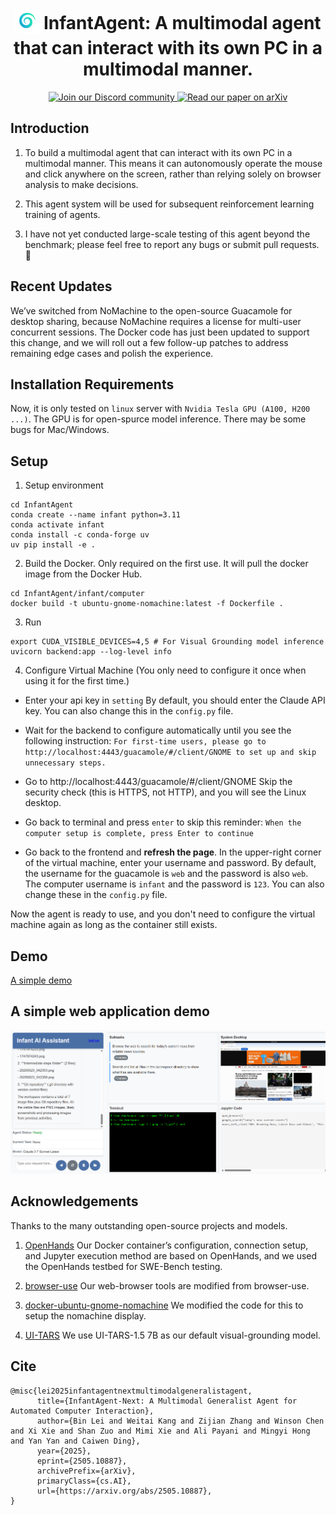 <div align="center">
<h1 align="center">
  <sub>
    <img
      src="https://raw.githubusercontent.com/bin123apple/InfantAgent/main/asset/Logo.png"
      alt="InfantAgent Logo"
      width="40"
    />
  </sub>
  InfantAgent: A multimodal agent that can interact with its own PC in a multimodal manner.
</h1>


<a href="https://discord.gg/urxApEGcwV">
  <img 
    src="https://img.shields.io/badge/Discord-Join%20Us-purple?logo=discord&logoColor=white&style=for-the-badge"
    alt="Join our Discord community"
  />
</a>

<a href="https://arxiv.org/abs/2505.10887">
  <img 
    src="https://img.shields.io/badge/arXiv-2505.10887-%23B31B1B?logo=arxiv&logoColor=white&style=for-the-badge" 
    alt="Read our paper on arXiv" 
  />
</a>
</div>

## Introduction
1. To build a multimodal agent that can interact with its own PC in a multimodal manner. This means it can autonomously operate the mouse and click anywhere on the screen, rather than relying solely on browser analysis to make decisions.

2. This agent system will be used for subsequent reinforcement learning training of agents.

3. I have not yet conducted large-scale testing of this agent beyond the benchmark; please feel free to report any bugs or submit pull requests. :wave:

## Recent Updates

We’ve switched from NoMachine to the open-source Guacamole for desktop sharing, because NoMachine requires a license for multi-user concurrent sessions. The Docker code has just been updated to support this change, and we will roll out a few follow-up patches to address remaining edge cases and polish the experience.

## Installation Requirements

Now, it is only tested on `linux` server with `Nvidia Tesla GPU (A100, H200 ...)`. The GPU is for open-spurce model inference. There may be some bugs for Mac/Windows.

## Setup 

1. Setup environment
```
cd InfantAgent
conda create --name infant python=3.11
conda activate infant
conda install -c conda-forge uv
uv pip install -e .
```

2. Build the Docker. Only required on the first use. It will pull the docker image from the Docker Hub.
```
cd InfantAgent/infant/computer
docker build -t ubuntu-gnome-nomachine:latest -f Dockerfile .
```

3. Run
```
export CUDA_VISIBLE_DEVICES=4,5 # For Visual Grounding model inference
uvicorn backend:app --log-level info
```

4. Configure Virtual Machine (You only need to configure it once when using it for the first time.)

- Enter your api key in `setting`
By default, you should enter the Claude API key. You can also change this in the `config.py` file.

- Wait for the backend to configure automatically until you see the following instruction:
`For first-time users, please go to http://localhost:4443/guacamole/#/client/GNOME to set up and skip unnecessary steps.`

- Go to http://localhost:4443/guacamole/#/client/GNOME
Skip the security check (this is HTTPS, not HTTP), and you will see the Linux desktop.

- Go back to terminal and press `enter` to skip this reminder:
`When the computer setup is complete, press Enter to continue`

- Go back to the frontend and **refresh the page**.
In the upper-right corner of the virtual machine, enter your username and password. By default, the username for the guacamole is `web` and the password is also `web`. The computer username is `infant` and the password is `123`. You can also change these in the `config.py` file.

Now the agent is ready to use, and you don't need to configure the virtual machine again as long as the container still exists.

## Demo

[A simple demo](https://github.com/user-attachments/assets/6c127ecb-b55e-44c6-b696-65d63a1c377c)

## A simple web application demo

![A simple web application demo](https://github.com/bin123apple/InfantAgent/blob/main/asset/simple_web_application.png)


## Acknowledgements
Thanks to the many outstanding open-source projects and models.

1. [OpenHands](https://github.com/All-Hands-AI/OpenHands) Our Docker container’s configuration, connection setup, and Jupyter execution method are based on OpenHands, and we used the OpenHands testbed for SWE-Bench testing.

2. [browser-use](https://github.com/browser-use/browser-use) Our web-browser tools are modified from browser-use.

3. [docker-ubuntu-gnome-nomachine](https://github.com/ColorfulSS/docker-ubuntu-gnome-nomachine) We modified the code for this to setup the nomachine display.

4. [UI-TARS](https://github.com/bytedance/UI-TARS) We use UI-TARS-1.5 7B as our default visual-grounding model.


## Cite

```
@misc{lei2025infantagentnextmultimodalgeneralistagent,
      title={InfantAgent-Next: A Multimodal Generalist Agent for Automated Computer Interaction}, 
      author={Bin Lei and Weitai Kang and Zijian Zhang and Winson Chen and Xi Xie and Shan Zuo and Mimi Xie and Ali Payani and Mingyi Hong and Yan Yan and Caiwen Ding},
      year={2025},
      eprint={2505.10887},
      archivePrefix={arXiv},
      primaryClass={cs.AI},
      url={https://arxiv.org/abs/2505.10887}, 
}
```




